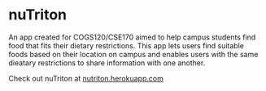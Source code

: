# nuTriton 
An app created for COGS120/CSE170 aimed to help campus students find food that fits their dietary restrictions. This app lets users find suitable foods based on their location on campus and enables users with the same dieatary restrictions to share information with one another.

Check out nuTriton at [nutriton.herokuapp.com](nutriton.herokuapp.com)
